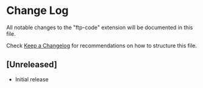 # Change Log
All notable changes to the "ftp-code" extension will be documented in this file.

Check [Keep a Changelog](http://keepachangelog.com/) for recommendations on how to structure this file.

## [Unreleased]
- Initial release